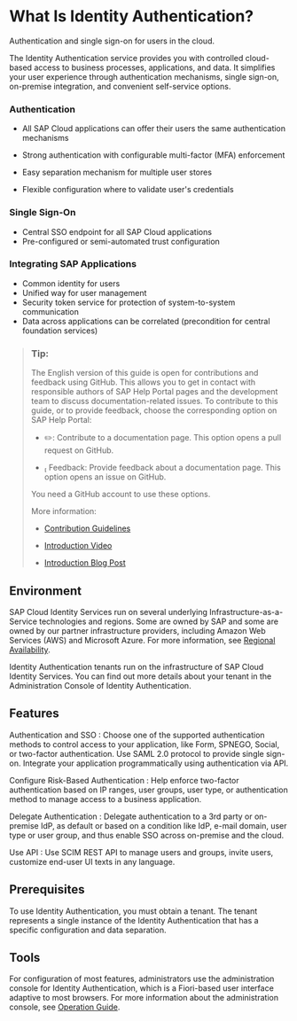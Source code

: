 <!-- loio27882717f44b445fa287936c6f43dc1f -->

<link rel="stylesheet" type="text/css" href="css/sap-icons.css"/>

# What Is Identity Authentication?

 Authentication and single sign-on for users in the cloud. 

The Identity Authentication service provides you with controlled cloud-based access to business processes, applications, and data. It simplifies your user experience through authentication mechanisms, single sign-on, on-premise integration, and convenient self-service options.





### Authentication

-   All SAP Cloud applications can offer their users the same authentication mechanisms​

-   Strong authentication with configurable multi-factor \(MFA\) enforcement​
-   Easy separation mechanism for multiple user stores​
-   Flexible configuration where to validate user's credentials​



### Single Sign-On

-   Central SSO endpoint for all SAP Cloud applications
-   Pre-configured or semi-automated trust configuration



### Integrating SAP Applications

-   Common identity for users
-   Unified way for user management​
-   Security token service for protection of ​system-to-system communication
-   Data across applications can be correlated ​\(precondition for central foundation services\)​



> ### Tip:  
> The English version of this guide is open for contributions and feedback using GitHub. This allows you to get in contact with responsible authors of SAP Help Portal pages and the development team to discuss documentation-related issues. To contribute to this guide, or to provide feedback, choose the corresponding option on SAP Help Portal:
> 
> -   :pencil2:: Contribute to a documentation page. This option opens a pull request on GitHub.
> 
> -   <span class="SAP-icons"></span> Feedback: Provide feedback about a documentation page. This option opens an issue on GitHub.
> 
> 
> You need a GitHub account to use these options.
> 
> More information:
> 
> -   [Contribution Guidelines](https://help.sap.com/docs/open-documentation-initiative/contribution-guidelines/readme.html)
> 
> -   [Introduction Video](https://www.youtube.com/watch?v=WJ0oarMlVW4)
> 
> -   [Introduction Blog Post](https://blogs.sap.com/2021/11/29/sap-btp-documentation-goes-github-new-collaboration-process/)


 


## Environment

SAP Cloud Identity Services run on several underlying Infrastructure-as-a-Service technologies and regions. Some are owned by SAP and some are owned by our partner infrastructure providers, including Amazon Web Services \(AWS\) and Microsoft Azure. For more information, see [Regional Availability](regional-availability-be600ca.md).

Identity Authentication tenants run on the infrastructure of SAP Cloud Identity Services. You can find out more details about your tenant in the Administration Console of Identity Authentication.



## Features

 Authentication and SSO
 :   Choose one of the supported authentication methods to control access to your application, like Form, SPNEGO, Social, or two-factor authentication. Use SAML 2.0 protocol to provide single sign-on. Integrate your application programmatically using authentication via API.

  Configure Risk-Based Authentication
 :   Help enforce two-factor authentication based on IP ranges, user groups, user type, or authentication method to manage access to a business application.

  Delegate Authentication
 :   Delegate authentication to a 3rd party or on-premise IdP, as default or based on a condition like IdP, e-mail domain, user type or user group, and thus enable SSO across on-premise and the cloud.

  Use API
 :   Use SCIM REST API to manage users and groups, invite users, customize end-user UI texts in any language.

 

## Prerequisites

To use Identity Authentication, you must obtain a tenant. The tenant represents a single instance of the Identity Authentication that has a specific configuration and data separation.



## Tools

For configuration of most features, administrators use the administration console for Identity Authentication, which is a Fiori-based user interface adaptive to most browsers. For more information about the administration console, see [Operation Guide](Operation-Guide/operation-guide-6a8e67c.md).

